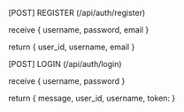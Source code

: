 [POST] REGISTER (/api/auth/register)

  receive
{
  username,
  password,
  email
}

return {
  user_id,
  username,
  email
}

[POST] LOGIN (/api/auth/login)

  receive
{
  username,
  password
}

return {
  message,
  user_id,
  username,
  token:
}
